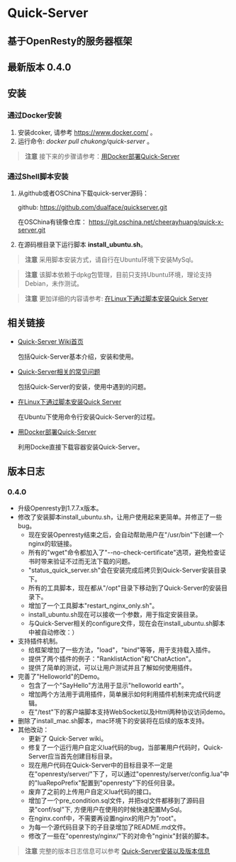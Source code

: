 # Quick-Server
## 基于OpenResty的服务器框架

## 最新版本 0.4.0

## 安装

### 通过Docker安装

1.  安装dcoker, 请参考 https://www.docker.com/ 。
2.  运行命令: *docker pull chukong/quick-server* 。

> **注意** 接下来的步骤请参考：[用Docker部署Quick-Server](https://github.com/dualface/quickserver/wiki/%E7%94%A8docker%E9%83%A8%E7%BD%B2quick-server)

### 通过Shell脚本安装

1.  从github或者OSChina下载quick-server源码：

    github:
    https://github.com/dualface/quickserver.git

    在OSChina有镜像仓库：
    https://git.oschina.net/cheerayhuang/quick-x-server.git

2.  在源码根目录下运行脚本 **install_ubuntu.sh**。

> **注意** 采用脚本安装方式，请自行在Ubuntu环境下安装MySql。

> **注意** 该脚本依赖于dpkg包管理，目前只支持Ubuntu环境，理论支持Debian，未作测试。

> **注意** 更加详细的内容请参考: [在Linux下通过脚本安装Quick Server
](https://github.com/dualface/quickserver/wiki/%E5%9C%A8Linux%E4%B8%8B%E9%80%9A%E8%BF%87%E8%84%9A%E6%9C%AC%E5%AE%89%E8%A3%85Quick-Server)

## 相关链接

-   [Quick-Server Wiki首页](https://github.com/dualface/quickserver/wiki)
  
    包括Quick-Server基本介绍，安装和使用。

-   [Quick-Server相关的常见问题]()

    包括Quick-Server的安装，使用中遇到的问题。
  
-   [在Linux下通过脚本安装Quick Server](https://github.com/dualface/quickserver/wiki/%E5%9C%A8Linux%E4%B8%8B%E9%80%9A%E8%BF%87%E8%84%9A%E6%9C%AC%E5%AE%89%E8%A3%85Quick-Server)
  
    在Ubuntu下使用命令行安装Quick-Server的过程。

-   [用Docker部署Quick-Server](https://github.com/dualface/quickserver/wiki/%E7%94%A8docker%E9%83%A8%E7%BD%B2quick-server)
  
    利用Docke直接下载容器安装Quick-Server。

## 版本日志

### 0.4.0
-   升级Openresty到1.7.7.x版本。
-   修改了安装脚本install_ubuntu.sh，让用户使用起来更简单。并修正了一些bug。
    -   现在安装Openresty结束之后，会自动帮助用户在"/usr/bin"下创建一个nginx的软链接。
    -   所有的"wget"命令都加入了"--no-check-certificate"选项，避免检查证书时带来验证不过而无法下载的问题。
    -   "status\_quick_server.sh"会在安装完成后拷贝到Quick-Server安装目录下。
    -   所有的工具脚本，现在都从"/opt"目录下移动到了Quick-Server的安装目录下。
    -   增加了一个工具脚本"restart\_nginx_only.sh"。
    -   install_ubuntu.sh现在可以接收一个参数，用于指定安装目录。
    -   与Quick-Server相关的configure文件，现在会在install_ubuntu.sh脚本中被自动修改：）
-   支持插件机制。
    -   给框架增加了一些方法，"load"，"bind"等等，用于支持载入插件。
    -   提供了两个插件的例子："RanklistAction"和"ChatAction"。
    -   提供了简单的测试，可以让用户测试并且了解如何使用插件。
-   完善了"Helloworld"的Demo。
    -   包含了一个"SayHello"方法用于显示"helloworld earth"。
    -   增加两个方法用于调用插件，简单展示如何利用插件机制来完成代码逻辑。
    -   在"/test"下的客户端脚本支持WebSocket以及Html两种协议访问demo。
-   删除了install_mac.sh脚本，mac环境下的安装将在后续的版本支持。
-   其他改动：
    -   更新了 Quick-Server wiki。
    -   修复了一个运行用户自定义lua代码的bug，当部署用户代码时，Quick-Server应当首先创建目标目录。
    -   现在用户代码在Quick-Server中的目标目录不一定是在"openresty/server/"下了，可以通过"openresty/server/config.lua"中的"luaRepoPrefix"配置到"openresty"下的任何目录。
    -   废弃了之前的上传用户自定义lua代码的接口。
    -   增加了一个pre_condition.sql文件，并把sql文件都移到了源码目录"conf/sql"下, 方便用户在使用的时候快速配置MySql。
    -   在nginx.conf中，不需要再设置nginx的用户为"root"。
    -   为每一个源代码目录下的子目录增加了README.md文件。
    -   修改了一些在"openresty/nginx/"下的对命令"nginix"封装的脚本。

> **注意** 完整的版本日志信息可以参考 [Quick-Server安装以及版本信息](https://github.com/dualface/quickserver/wiki/Quick-Server%E5%AE%89%E8%A3%85%E4%BB%A5%E5%8F%8A%E7%89%88%E6%9C%AC%E4%BF%A1%E6%81%AF)
